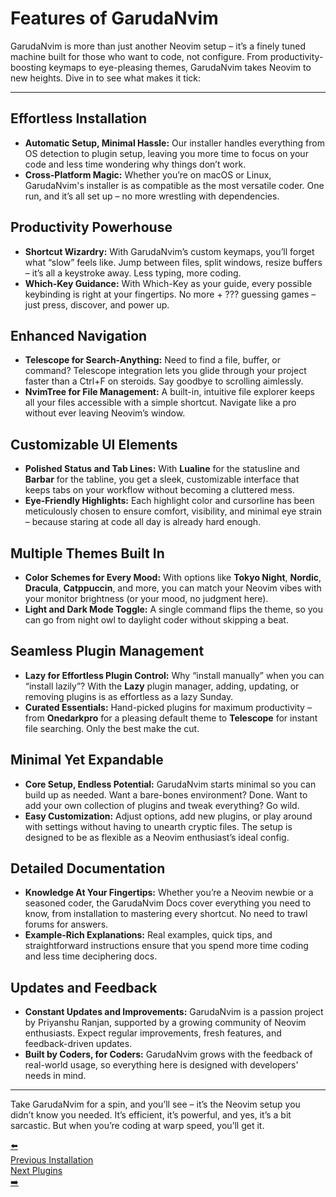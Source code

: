 <div>
    <h1><span class="th-color h-font"><b>Features of GarudaNvim</b></span></h1>    
</div>

GarudaNvim is more than just another Neovim setup – it’s a finely tuned machine built for those who want to code, not configure. From productivity-boosting keymaps to eye-pleasing themes, GarudaNvim takes Neovim to new heights. Dive in to see what makes it tick:

---

## <span class="sh-font tsh-color">Effortless Installation</span>
- **Automatic Setup, Minimal Hassle:** Our installer handles everything from OS detection to plugin setup, leaving you more time to focus on your code and less time wondering why things don’t work.
- **Cross-Platform Magic:** Whether you’re on macOS or Linux, GarudaNvim's installer is as compatible as the most versatile coder. One run, and it’s all set up – no more wrestling with dependencies.

## <span class="sh-font tsh-color">Productivity Powerhouse</span>
- **Shortcut Wizardry:** With GarudaNvim’s custom keymaps, you’ll forget what “slow” feels like. Jump between files, split windows, resize buffers – it’s all a keystroke away. Less typing, more coding.
- **Which-Key Guidance:** With Which-Key as your guide, every possible keybinding is right at your fingertips. No more <leader> + ??? guessing games – just press, discover, and power up.
  
## <span class="sh-font tsh-color">Enhanced Navigation</span>
- **Telescope for Search-Anything:** Need to find a file, buffer, or command? Telescope integration lets you glide through your project faster than a Ctrl+F on steroids. Say goodbye to scrolling aimlessly.
- **NvimTree for File Management:** A built-in, intuitive file explorer keeps all your files accessible with a simple shortcut. Navigate like a pro without ever leaving Neovim’s window.

## <span class="sh-font tsh-color">Customizable UI Elements</span>
- **Polished Status and Tab Lines:** With **Lualine** for the statusline and **Barbar** for the tabline, you get a sleek, customizable interface that keeps tabs on your workflow without becoming a cluttered mess.
- **Eye-Friendly Highlights:** Each highlight color and cursorline has been meticulously chosen to ensure comfort, visibility, and minimal eye strain – because staring at code all day is already hard enough.

## <span class="sh-font tsh-color">Multiple Themes Built In</span>
- **Color Schemes for Every Mood:** With options like **Tokyo Night**, **Nordic**, **Dracula**, **Catppuccin**, and more, you can match your Neovim vibes with your monitor brightness (or your mood, no judgment here).
- **Light and Dark Mode Toggle:** A single command flips the theme, so you can go from night owl to daylight coder without skipping a beat.

## <span class="sh-font tsh-color">Seamless Plugin Management</span>
- **Lazy for Effortless Plugin Control:** Why “install manually” when you can “install lazily”? With the **Lazy** plugin manager, adding, updating, or removing plugins is as effortless as a lazy Sunday.
- **Curated Essentials:** Hand-picked plugins for maximum productivity – from **Onedarkpro** for a pleasing default theme to **Telescope** for instant file searching. Only the best make the cut.

## <span class="sh-font tsh-color">Minimal Yet Expandable</span>
- **Core Setup, Endless Potential:** GarudaNvim starts minimal so you can build up as needed. Want a bare-bones environment? Done. Want to add your own collection of plugins and tweak everything? Go wild.
- **Easy Customization:** Adjust options, add new plugins, or play around with settings without having to unearth cryptic files. The setup is designed to be as flexible as a Neovim enthusiast’s ideal config.

## <span class="sh-font tsh-color">Detailed Documentation</span>
- **Knowledge At Your Fingertips:** Whether you’re a Neovim newbie or a seasoned coder, the GarudaNvim Docs cover everything you need to know, from installation to mastering every shortcut. No need to trawl forums for answers.
- **Example-Rich Explanations:** Real examples, quick tips, and straightforward instructions ensure that you spend more time coding and less time deciphering docs.

## <span class="sh-font tsh-color">Updates and Feedback</span>
- **Constant Updates and Improvements:** GarudaNvim is a passion project by Priyanshu Ranjan, supported by a growing community of Neovim enthusiasts. Expect regular improvements, fresh features, and feedback-driven updates.
- **Built by Coders, for Coders:** GarudaNvim grows with the feedback of real-world usage, so everything here is designed with developers' needs in mind.

---

Take GarudaNvim for a spin, and you’ll see – it’s the Neovim setup you didn’t know you needed. It’s efficient, it’s powerful, and yes, it’s a bit sarcastic. But when you’re coding at warp speed, you’ll get it.

<div class="navigation">
    <a href="/installation" class="nav-link">
        <div class="nav-content">
            <span class="arrow">⬅️</span>
            <div class="nav-text left">
                <span class="label">Previous</span>
                <span class="page-name">Installation</span>
            </div>
        </div>
    </a>
    <a href="/plugins" class="nav-link">
        <div class="nav-content">
            <div class="nav-text right">
                <span class="label">Next</span>
                <span class="page-name">Plugins</span>
            </div>
            <span class="arrow">➡️</span>
        </div>
    </a>
</div>
